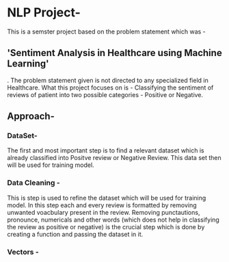 # NLP Project-
This is a semster project based on the problem statement which was - 
<h2> 'Sentiment Analysis in Healthcare using Machine Learning' </h2>. The problem statement given is not directed to any specialized field in Healthcare. What this project focuses on is - Classifying the sentiment of reviews of patient into two possible categories - Positive or Negative.  


## Approach- 
### DataSet-
The first and most important step is to find a relevant dataset which is already classified into Positve review or Negative Review. This data set then will be used for training model. 

### Data Cleaning - 
This is step is used to refine the dataset which will be used for training model. In this step each and every review is formatted by removing unwanted voacbulary present in the review. Removing punctautions, pronounce, numericals and other words (which does not help in classifying the review as positive or negative) is the crucial step which is done by creating a function and passing the dataset in it. 

### Vectors - 

